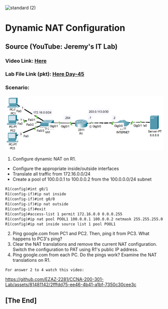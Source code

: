 ![standard (2)](https://github.com/EZAZ-2281/CCNA-200-301-Lab/assets/81481142/2bed342b-5885-4b45-8b61-8f1a19365016)
# **Dynamic NAT Configuration**
## Source (YouTube: Jeremy's IT Lab)
### Video Link: [Here](https://youtu.be/vNs1xxiwGJs?si=5VTRP8jKjimwXS8W)
### Lab File Link (pkt): [Here Day-45](https://mega.nz/file/rgZnAYAA#iA_LCbuYKljg8IHsG24BiCXSCHOaEFrqzZ40YphD4TU)
### Scenario:
![](../images/jnat1.PNG)




1. Configure dynamic NAT on R1.
- Configure the appropriate inside/outside interfaces
- Translate all traffic from 172.16.0.0/24
- Create a pool of 100.0.0.1 to 100.0.0.2 from the 100.0.0.0/24 subnet

```
R1(config)#int g0/1
R1(config-if)#ip nat inside 
R1(config-if)#int g0/0
R1(config-if)#ip nat outside 
R1(config-if)#exit
R1(config)#access-list 1 permit 172.16.0.0 0.0.0.255
R1(config)#ip nat pool POOL1 100.0.0.1 100.0.0.2 netmask 255.255.255.0
R1(config)#ip nat inside source list 1 pool POOL1
```

2. Ping google.com from PC1 and PC2.  Then, ping it from PC3. What happens to PC3's ping?
3. Clear the NAT translations and remove the current NAT configuration. Switch the configuration to PAT using R1's public IP address.
4. Ping google.com from each PC.  Do the pings work? Examine the NAT translations on R1.
```
For answer 2 to 4 watch this video: 
```
https://github.com/EZAZ-2281/CCNA-200-301-Lab/assets/81481142/2fffdd75-ee46-4b41-a1bf-7350c30cee3c


## **[The End]**